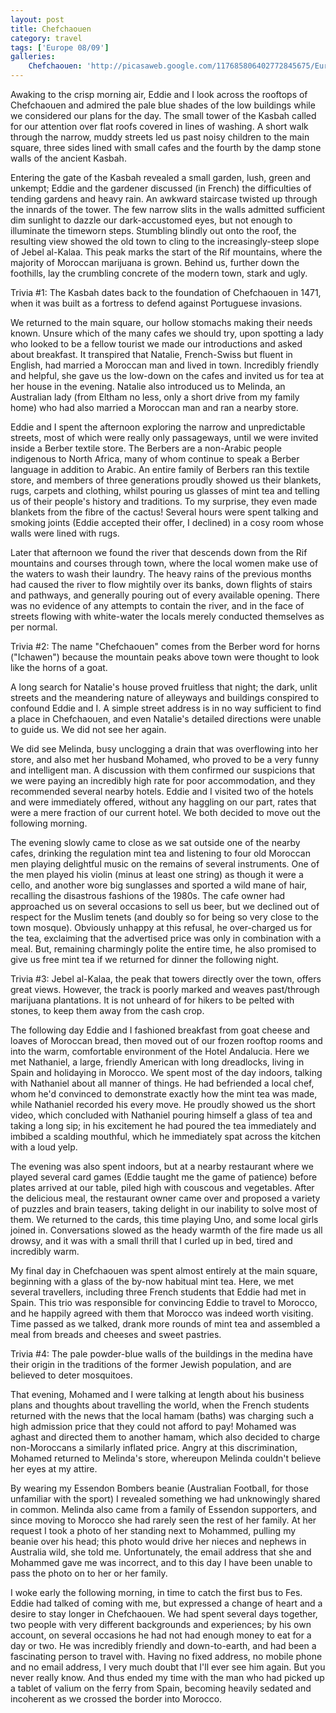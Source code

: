 ```yaml
---
layout: post
title: Chefchaouen
category: travel
tags: ['Europe 08/09']
galleries:
    Chefchaouen: 'http://picasaweb.google.com/117685806402772845675/Europe20082009Chefchaouen?authkey=Gv1sRgCNTEqoiy18GiAg'
---
```


Awaking to the crisp morning air, Eddie and I look across the rooftops of
Chefchaouen and admired the pale blue shades of the low buildings while we
considered our plans for the day.
The small tower of the Kasbah called for our attention over flat roofs
covered in lines of washing.
A short walk through the narrow, muddy streets led us past noisy children to
the main square, three sides lined with small cafes and the fourth by the damp
stone walls of the ancient Kasbah.

Entering the gate of the Kasbah revealed a small garden, lush, green and
unkempt; Eddie and the gardener discussed (in French) the difficulties of
tending gardens and heavy rain.
An awkward staircase twisted up through the innards of the tower.
The few narrow slits in the walls admitted sufficient dim sunlight to dazzle
our dark-accustomed eyes, but not enough to illuminate the timeworn steps.
Stumbling blindly out onto the roof, the resulting view showed the old town to
cling to the increasingly-steep slope of Jebel al-Kalaa.
This peak marks the start of the Rif mountains, where the majority of
Moroccan marijuana is grown.
Behind us, further down the foothills, lay the crumbling concrete of the
modern town, stark and ugly.

Trivia #1: The Kasbah dates back to the foundation of Chefchaouen in 1471,
when it was built as a fortress to defend against Portuguese invasions.

We returned to the main square, our hollow stomachs making their needs known.
Unsure which of the many cafes we should try, upon spotting a lady who looked
to be a fellow tourist we made our introductions and asked about breakfast.
It transpired that Natalie, French-Swiss but fluent in English, had married a
Moroccan man and lived in town.
Incredibly friendly and helpful, she gave us the low-down on the cafes and
invited us for tea at her house in the evening.
Natalie also introduced us to Melinda, an Australian lady (from Eltham no
less, only a short drive from my family home) who had also married a Moroccan
man and ran a nearby store.

Eddie and I spent the afternoon exploring the narrow and unpredictable
streets, most of which were really only passageways, until we were invited
inside a Berber textile store.
The Berbers are a non-Arabic people indigenous to North Africa, many of whom
continue to speak a Berber language in addition to Arabic.
An entire family of Berbers ran this textile store, and members of three
generations proudly showed us their blankets, rugs, carpets and clothing,
whilst pouring us glasses of mint tea and telling us of their people's history
and traditions.
To my surprise, they even made blankets from the fibre of the cactus!
Several hours were spent talking and smoking joints (Eddie accepted their
offer, I declined) in a cosy room whose walls were lined with rugs.

Later that afternoon we found the river that descends down from the Rif
mountains and courses through town, where the local women make use of the
waters to wash their laundry.
The heavy rains of the previous months had caused the river to flow mightily
over its banks, down flights of stairs and pathways, and generally pouring out
of every available opening.
There was no evidence of any attempts to contain the river, and in the face of
streets flowing with white-water the locals merely conducted themselves as per
normal.

Trivia #2: The name "Chefchaouen" comes from the Berber word for horns
("Ichawen") because the mountain peaks above town were thought to look like
the horns of a goat.

A long search for Natalie's house proved fruitless that night; the dark, unlit
streets and the meandering nature of alleyways and buildings conspired to
confound Eddie and I.
A simple street address is in no way sufficient to find a place in
Chefchaouen, and even Natalie's detailed directions were unable to guide us.
We did not see her again.

We did see Melinda, busy unclogging a drain that was overflowing into her
store, and also met her husband Mohamed, who proved to be a very funny and
intelligent man.
A discussion with them confirmed our suspicions that we were paying an
incredibly high rate for poor accommodation, and they recommended several
nearby hotels.
Eddie and I visited two of the hotels and were immediately offered, without
any haggling on our part, rates that were a mere fraction of our current
hotel.
We both decided to move out the following morning.

The evening slowly came to close as we sat outside one of the nearby cafes,
drinking the regulation mint tea and listening to four old Moroccan men
playing delightful music on the remains of several instruments.
One of the men played his violin (minus at least one string) as though it were
a cello, and another wore big sunglasses and sported a wild mane of hair,
recalling the disastrous fashions of the 1980s.
The cafe owner had approached us on several occasions to sell us beer, but we
declined out of respect for the Muslim tenets (and doubly so for being so very
close to the town mosque).
Obviously unhappy at this refusal, he over-charged us for the tea, exclaiming
that the advertised price was only in combination with a meal.
But, remaining charmingly polite the entire time, he also promised to give us
free mint tea if we returned for dinner the following night.

Trivia #3: Jebel al-Kalaa, the peak that towers directly over the town, offers
great views.
However, the track is poorly marked and weaves past/through marijuana
plantations.
It is not unheard of for hikers to be pelted with stones, to keep them away
from the cash crop.

The following day Eddie and I fashioned breakfast from goat cheese and loaves
of Moroccan bread, then moved out of our frozen rooftop rooms and into the
warm, comfortable environment of the Hotel Andalucia.
Here we met Nathaniel, a large, friendly American with long dreadlocks, living
in Spain and holidaying in Morocco.
We spent most of the day indoors, talking with Nathaniel about all manner of
things.
He had befriended a local chef, whom he'd convinced to demonstrate exactly how
the mint tea was made, while Nathaniel recorded his every move.
He proudly showed us the short video, which concluded with Nathaniel pouring
himself a glass of tea and taking a long sip; in his excitement he had poured
the tea immediately and imbibed a scalding mouthful, which he immediately spat
across the kitchen with a loud yelp.

The evening was also spent indoors, but at a nearby restaurant where we played
several card games (Eddie taught me the game of patience) before plates
arrived at our table, piled high with couscous and vegetables.
After the delicious meal, the restaurant owner came over and proposed a
variety of puzzles and brain teasers, taking delight in our inability to solve
most of them.
We returned to the cards, this time playing Uno, and some local girls joined
in.
Conversations slowed as the heady warmth of the fire made us all drowsy, and
it was with a small thrill that I curled up in bed, tired and incredibly warm.

My final day in Chefchaouen was spent almost entirely at the main square,
beginning with a glass of the by-now habitual mint tea.
Here, we met several travellers, including three French students that Eddie
had met in Spain.
This trio was responsible for convincing Eddie to travel to Morocco, and he
happily agreed with them that Morocco was indeed worth visiting.
Time passed as we talked, drank more rounds of mint tea and assembled a meal
from breads and cheeses and sweet pastries.

Trivia #4: The pale powder-blue walls of the buildings in the medina have
their origin in the traditions of the former Jewish population, and are
believed to deter mosquitoes.

That evening, Mohamed and I were talking at length about his business plans
and thoughts about travelling the world, when the French students returned
with the news that the local hamam (baths) was charging such a high admission
price that they could not afford to pay!
Mohamed was aghast and directed them to another hamam, which also decided to
charge non-Moroccans a similarly inflated price.
Angry at this discrimination, Mohamed returned to Melinda's store, whereupon
Melinda couldn't believe her eyes at my attire.

By wearing my Essendon Bombers beanie (Australian Football, for those
unfamiliar with the sport) I revealed something we had unknowingly shared in
common.
Melinda also came from a family of Essendon supporters, and since moving to
Morocco she had rarely seen the rest of her family.
At her request I took a photo of her standing next to Mohammed, pulling my
beanie over his head; this photo would drive her nieces and nephews in
Australia wild, she told me.
Unfortunately, the email address that she and Mohammed gave me was incorrect,
and to this day I have been unable to pass the photo on to her or her family.

I woke early the following morning, in time to catch the first bus to Fes.
Eddie had talked of coming with me, but expressed a change of heart and a
desire to stay longer in Chefchaouen.
We had spent several days together, two people with very different
backgrounds and experiences; by his own account, on several occasions he had
not had enough money to eat for a day or two.
He was incredibly friendly and down-to-earth, and had been a fascinating
person to travel with.
Having no fixed address, no mobile phone and no email address, I very much
doubt that I'll ever see him again.
But you never really know.
And thus ended my time with the man who had picked up a tablet of valium on
the ferry from Spain, becoming heavily sedated and incoherent as we crossed
the border into Morocco.
